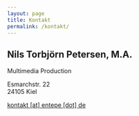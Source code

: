 ```yaml
---
layout: page
title: Kontakt
permalink: /kontakt/
---
```


<section class="contact">
    <div class="row">
        <div class="contact-wrap">
            <div class="info-wrap">
                <h2>Nils Torbjörn Petersen, M.A.</h2>
                <p>
                    Multimedia Production
                </p>
                <p>
                    Esmarchstr. 22<br />
                    24105 Kiel
                </p>
                <p>
                    <a href="javascript:linkTo_UnCryptMailto('nbjmup;lpoubluAfoufqf/ef');"><i class="fa fa-envelope"></i> kontakt [at] entepe [dot] de</a>
                </p>
            </div>
            <!-- <div class="form-wrap">
                <form action="//formspree.io/kontakt@entepe.de" method="POST" class="pure-form ajax-form">
                    <formbody>
                        <fieldset class="pure-group">
                            <input type="text" class="pure-input-1" placeholder="Name" name="name" required>
                            <input type="email" class="pure-input-1" placeholder="E-Mail" name="_replyto" required>
                        </fieldset>
                        <fieldset class="pure-group">
                            <input type="text" class="pure-input-1" placeholder="Betreff" name="_subject">
                            <textarea class="pure-input-1" placeholder="Nachricht" name="message" rows="6" required></textarea>
                        </fieldset>
                        <input type="text" class="pure-input-1" name="_gotcha" style="display:none">
                        <button type="submit" class="pure-button"><i class="fa fa-paper-plane-o"></i> Abschicken</button>
                    </formbody>
                </form>
            </div> -->
        </div>
    </div>
</section>
